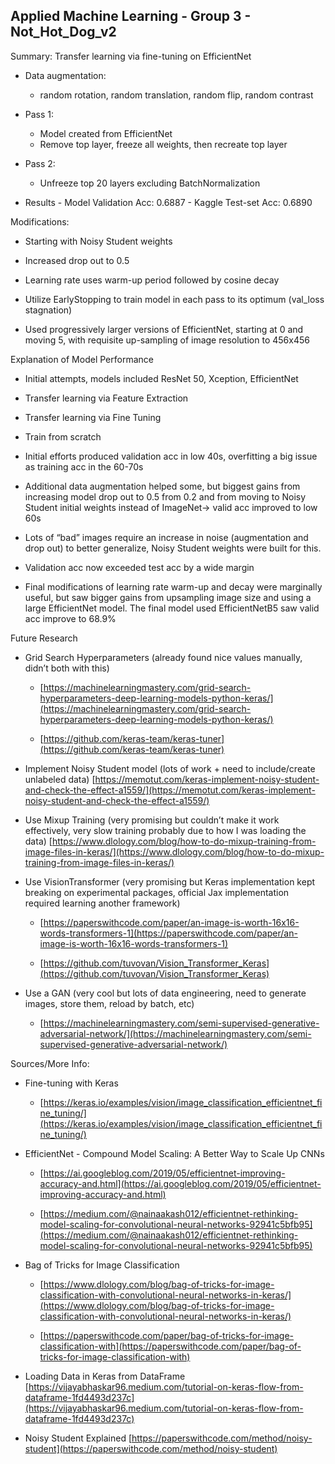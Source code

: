 ## Applied Machine Learning - Group 3 - Not_Hot_Dog_v2

Summary: Transfer learning via fine-tuning on EfficientNet

-   Data augmentation:
	- random rotation, random translation, random flip, random contrast
    

-   Pass 1:
	- Model created from EfficientNet
	- Remove top layer, freeze all weights, then recreate top layer
    

-   Pass 2:
	- Unfreeze top 20 layers excluding BatchNormalization
    
-   Results
		- Model Validation Acc: 0.6887
		- Kaggle Test-set Acc: 0.6890
    

  
  

Modifications:

-   Starting with Noisy Student weights
    
-   Increased drop out to 0.5
    
-   Learning rate uses warm-up period followed by cosine decay
    
-   Utilize EarlyStopping to train model in each pass to its optimum (val_loss stagnation)
    
-   Used progressively larger versions of EfficientNet, starting at 0 and moving 5, with requisite up-sampling of image resolution to 456x456
    

  
  

Explanation of Model Performance

-   Initial attempts, models included ResNet 50, Xception, EfficientNet
    

-   Transfer learning via Feature Extraction
    
-   Transfer learning via Fine Tuning
    
-   Train from scratch
    

-   Initial efforts produced validation acc in low 40s, overfitting a big issue as training acc in the 60-70s
    
-   Additional data augmentation helped some, but biggest gains from increasing model drop out to 0.5 from 0.2 and from moving to Noisy Student initial weights instead of ImageNet-> valid acc improved to low 60s
    

-   Lots of “bad” images require an increase in noise (augmentation and drop out) to better generalize, Noisy Student weights were built for this.
    
-   Validation acc now exceeded test acc by a wide margin
    

-   Final modifications of learning rate warm-up and decay were marginally useful, but saw bigger gains from upsampling image size and using a large EfficientNet model. The final model used EfficientNetB5 saw valid acc improve to 68.9%
    

  
  

Future Research

-   Grid Search Hyperparameters (already found nice values manually, didn’t both with this)
    

	-   [https://machinelearningmastery.com/grid-search-hyperparameters-deep-learning-models-python-keras/](https://machinelearningmastery.com/grid-search-hyperparameters-deep-learning-models-python-keras/)
    
	-   [https://github.com/keras-team/keras-tuner](https://github.com/keras-team/keras-tuner)
    

-   Implement Noisy Student model (lots of work + need to include/create unlabeled data) [https://memotut.com/keras-implement-noisy-student-and-check-the-effect-a1559/](https://memotut.com/keras-implement-noisy-student-and-check-the-effect-a1559/)
    
-   Use Mixup Training (very promising but couldn’t make it work effectively, very slow training probably due to how I was loading the data) [https://www.dlology.com/blog/how-to-do-mixup-training-from-image-files-in-keras/](https://www.dlology.com/blog/how-to-do-mixup-training-from-image-files-in-keras/)
    
-   Use VisionTransformer (very promising but Keras implementation kept breaking on experimental packages, official Jax implementation required learning another framework)
    

	-   [https://paperswithcode.com/paper/an-image-is-worth-16x16-words-transformers-1](https://paperswithcode.com/paper/an-image-is-worth-16x16-words-transformers-1)
    
	-   [https://github.com/tuvovan/Vision_Transformer_Keras](https://github.com/tuvovan/Vision_Transformer_Keras)
    

-   Use a GAN (very cool but lots of data engineering, need to generate images, store them, reload by batch, etc)
    

	-   [https://machinelearningmastery.com/semi-supervised-generative-adversarial-network/](https://machinelearningmastery.com/semi-supervised-generative-adversarial-network/)
    

  
  

Sources/More Info:

-   Fine-tuning with Keras
    

	-   [https://keras.io/examples/vision/image_classification_efficientnet_fine_tuning/](https://keras.io/examples/vision/image_classification_efficientnet_fine_tuning/)
    

-   EfficientNet - Compound Model Scaling: A Better Way to Scale Up CNNs
    

	-   [https://ai.googleblog.com/2019/05/efficientnet-improving-accuracy-and.html](https://ai.googleblog.com/2019/05/efficientnet-improving-accuracy-and.html)
    
	-   [https://medium.com/@nainaakash012/efficientnet-rethinking-model-scaling-for-convolutional-neural-networks-92941c5bfb95](https://medium.com/@nainaakash012/efficientnet-rethinking-model-scaling-for-convolutional-neural-networks-92941c5bfb95)
    

-   Bag of Tricks for Image Classification
    

	-   [https://www.dlology.com/blog/bag-of-tricks-for-image-classification-with-convolutional-neural-networks-in-keras/](https://www.dlology.com/blog/bag-of-tricks-for-image-classification-with-convolutional-neural-networks-in-keras/)
    
	-   [https://paperswithcode.com/paper/bag-of-tricks-for-image-classification-with](https://paperswithcode.com/paper/bag-of-tricks-for-image-classification-with)
    

-   Loading Data in Keras from DataFrame [https://vijayabhaskar96.medium.com/tutorial-on-keras-flow-from-dataframe-1fd4493d237c](https://vijayabhaskar96.medium.com/tutorial-on-keras-flow-from-dataframe-1fd4493d237c)
    
-   Noisy Student Explained [https://paperswithcode.com/method/noisy-student](https://paperswithcode.com/method/noisy-student)
